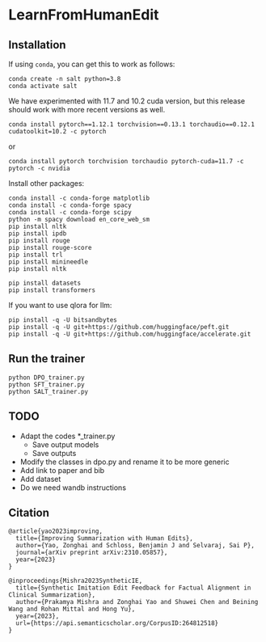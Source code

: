 # LearnFromHumanEdit

## Installation
If using `conda`, you can get this to work as follows:

```
conda create -n salt python=3.8
conda activate salt
```

We have experimented with 11.7 and 10.2 cuda version, but this release should work with more recent versions as well.
```
conda install pytorch==1.12.1 torchvision==0.13.1 torchaudio==0.12.1 cudatoolkit=10.2 -c pytorch
```
or 

```
conda install pytorch torchvision torchaudio pytorch-cuda=11.7 -c pytorch -c nvidia 
```

Install other packages:
```
conda install -c conda-forge matplotlib
conda install -c conda-forge spacy
conda install -c conda-forge scipy
python -m spacy download en_core_web_sm
pip install nltk
pip install ipdb
pip install rouge
pip install rouge-score
pip install trl
pip install minineedle
pip install nltk

pip install datasets
pip install transformers
```
If you want to use qlora for llm:
```
pip install -q -U bitsandbytes 
pip install -q -U git+https://github.com/huggingface/peft.git 
pip install -q -U git+https://github.com/huggingface/accelerate.git
```

## Run the trainer

```
python DPO_trainer.py
python SFT_trainer.py
python SALT_trainer.py
```

## TODO
- Adapt the codes *_trainer.py 
    - Save output models
    - Save outputs
- Modify the classes in dpo.py and rename it to be more generic
- Add link to paper and bib
- Add dataset
- Do we need wandb instructions

## Citation

```
@article{yao2023improving,
  title={Improving Summarization with Human Edits},
  author={Yao, Zonghai and Schloss, Benjamin J and Selvaraj, Sai P},
  journal={arXiv preprint arXiv:2310.05857},
  year={2023}
}

@inproceedings{Mishra2023SyntheticIE,
  title={Synthetic Imitation Edit Feedback for Factual Alignment in Clinical Summarization},
  author={Prakamya Mishra and Zonghai Yao and Shuwei Chen and Beining Wang and Rohan Mittal and Hong Yu},
  year={2023},
  url={https://api.semanticscholar.org/CorpusID:264812518}
}
```
